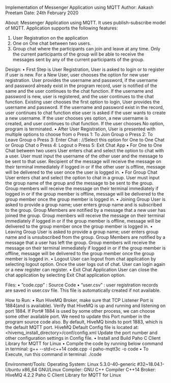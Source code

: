 Implementation of Messenger Application using MQTT
Author: Aakash Preetam
Date: 24th February 2020

About:
Messenger Application using MQTT. It uses publish-subscribe model of MQTT.
Application supports the following features:
1.	User Registration on the application
2.	One on One chat between two users.
3.	Group chat where the participants can join and leave at any time. Only the current participants of the group will be able to receive the messages sent by any of the current participants of the group.

Design:
•	First Step is User Registration, User is asked to login or to register if user is new.
For a New User, user chooses the option for new user registration.
User provides the username and password, if the username and password already exist in the program record, user is notified of the same and the user continues to the chat function.
If the username and password is new, user is registered, and the user continues to the chat function.
Existing user chooses the first option to login, User provides the username and password. If the username and password exist in the record, user continues to chat function else user is asked if the user wants to create a new username. If the user chooses yes option, a new username is created, and user continues to chat function.
If the user chooses No option, program is terminated.
•	After User Registration, User is presented with multiple options to choose from
o	Press 1: To Join Group
o	Press 2: To Leave Group 
o	Press 3: Enter Chat :                     //Select this option for One to One Chat or Group Chat
o	Press 4: Logout 
o	Press 5: Exit Chat App
•	For One to One Chat between two users
User enters chat and select the option to chat with a user.
User must input the username of the other user and the message to be sent to that user.
Recipient of the message will receive the message on their terminal immediately if logged in or if the other user is offline, message will be delivered to the user once the user is logged in.
•	For Group Chat
User enters chat and select the option to chat in a group.
User must input the group name of the group and the message to be sent to the group.
Group members will receive the message on their terminal immediately if logged in or if the group member is offline, message will be delivered to the group member once the group member is logged in.
•	Joining Group
User is asked to provide a group name; user enters group name and is subscribed to the group.
Group Members are notified by a message that a new user has joined the group. Group members will receive the message on their terminal immediately if logged in or if the group member is offline, message will be delivered to the group member once the group member is logged in.
•	Leaving Group
User is asked to provide a group name; user enters group name and is unsubscribed from the group.
Group Members are notified by a message that a user has left the group. Group members will receive the message on their terminal immediately if logged in or if the group member is offline, message will be delivered to the group member once the group member is logged in.
•	Logout
User can logout from chat application by selecting logout option. Once the user logs out of chat.
User can login again or a new register can register.
•	Exit Chat Application
User can close the chat application by selecting Exit Chat application option.

Files:
•	”code.cpp” : Source Code 
•	“user.csv” : user registration records are saved in user.csv file. This file is automatically created if not available.




How to Run:
•	Run HiveMQ Broker, make sure that TCP Listener Port is 1884(and is available). 
Verify that HiveMQ is up and running and listening on port 1884.
If Port# 1884 is used by some other process, we can choose some other available port. We need to update this Port number in the program source code also.
By default, HiveMQ binds to port 1883, which is the default MQTT port.
HiveMQ Default Config file is located at: <hivemq_install_directory>/conf/config.xml
Update the port number and other configuration settings in Config file.
•	Install and Build Paho C Client Library for MQTT for Linux
•	Compile the code by running below command in terminal: 
g++ --std=c++14 code.cpp -l paho-mqtt3c -o code
•	To Execute, run this command in terminal: ./code

Environment/Tools:
Operating System: Linux 5.3.0-40-generic #32~18.04.1-Ubuntu x86_64 GNU/Linux
Compiler: GNU C++ Compiler C++14
Broker: HiveMQ 4.2.2
Paho C Client Library for MQTT for Linux
